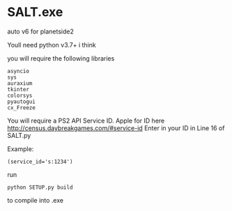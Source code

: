 # SALT.exe
auto v6 for planetside2

Youll need python v3.7+ i think

you will require the following libraries

```
asyncio
sys
auraxium
tkinter
colorsys
pyautogui
cx_Freeze
```

You will require a PS2 API Service ID.
Apple for ID here http://census.daybreakgames.com/#service-id
Enter in your ID in Line 16 of SALT.py

Example:
```
(service_id='s:1234')
```

run 
```
python SETUP.py build
```

to compile into .exe
